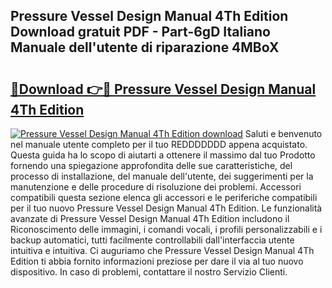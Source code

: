 ## Pressure Vessel Design Manual 4Th Edition Download gratuit PDF - Part-6gD Italiano Manuale dell'utente di riparazione 4MBoX

# <h2><a href="http://dfe7qve.blite.top/?on=Pressure+Vessel+Design+Manual+4Th+Edition">🔗Download 👉🔴 Pressure Vessel Design Manual 4Th Edition</a></h2>

[![Pressure Vessel Design Manual 4Th Edition download](https://i.imgur.com/lujVjoI.png)](http://dfe7qve.blite.top/?on=Pressure+Vessel+Design+Manual+4Th+Edition)
Saluti e benvenuto nel manuale utente completo per il tuo REDDDDDDD appena acquistato. Questa guida ha lo scopo di aiutarti a ottenere il massimo dal tuo Prodotto fornendo una spiegazione approfondita delle sue caratteristiche, del processo di installazione, del manuale dell'utente, dei suggerimenti per la manutenzione e delle procedure di risoluzione dei problemi. Accessori compatibili questa sezione elenca gli accessori e le periferiche compatibili per il tuo nuovo Pressure Vessel Design Manual 4Th Edition. Le funzionalità avanzate di Pressure Vessel Design Manual 4Th Edition includono il Riconoscimento delle immagini, i comandi vocali, i profili personalizzabili e i backup automatici, tutti facilmente controllabili dall'interfaccia utente intuitiva e intuitiva. Ci auguriamo che Pressure Vessel Design Manual 4Th Edition ti abbia fornito informazioni preziose per dare il via al tuo nuovo dispositivo. In caso di problemi, contattare il nostro Servizio Clienti.

